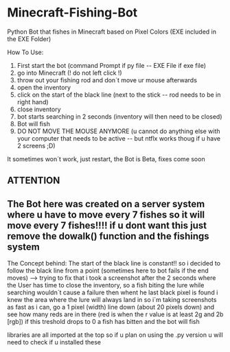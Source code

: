# Minecraft-Fishing-Bot
Python Bot that fishes in Minecraft based on Pixel Colors (EXE included in the EXE Folder)

How To Use:
1. First start the bot (command Prompt if py file -- EXE File if exe file)
2. go into Minecraft (! do not left click !)
3. throw out your fishing rod and don´t move ur mouse afterwards
4. open the inventory
5. click on the start of the black line (next to the stick -- rod needs to be in right hand)
6. close inventory
7. bot starts searching in 2 seconds (inventory will then need to be closed)
8. Bot will fish
9. DO NOT MOVE THE MOUSE ANYMORE (u cannot do anything else with your computer that needs to be active 
-- but ntflx works thoug if u have 2 screens ;D)

It sometimes won´t work, just restart, the Bot is Beta, fixes come soon

ATTENTION
---------------------
The Bot here was created on a server system where u have to move every 7 fishes
so it will move every 7 fishes!!!! if u dont want this just remove the dowalk() function and the fishings system
------------------------------

The Concept behind:
The start of the black line is constant!!
so i decided to follow the black line from a point (sometimes here to bot fails if the end moves) --> trying to fix that
i took a screenshot after the 2 seconds where the User has time to close the inventory, so a fish biting the lure while searching wouldn´t cause
a failure
then whent he last black pixel is found i knew the area where the lure will always land in
so i´m taking screenshots as fast as i can, go a 1 pixel (width) line down (about 20 pixels down) and see how many reds are in there (red is when
the r value is at least 2g and 2b [rgb])
if this treshold drops to 0 a fish has bitten and the bot will fish

libraries are all imported at the top so if u plan on using the .py version u will need to check if u installed these
